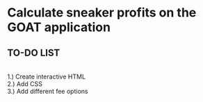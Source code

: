 # Calculate sneaker profits on the GOAT application
## TO-DO LIST
</br>
1.) Create interactive HTML 
</br>
2.) Add CSS
</br>
3.) Add different fee options
